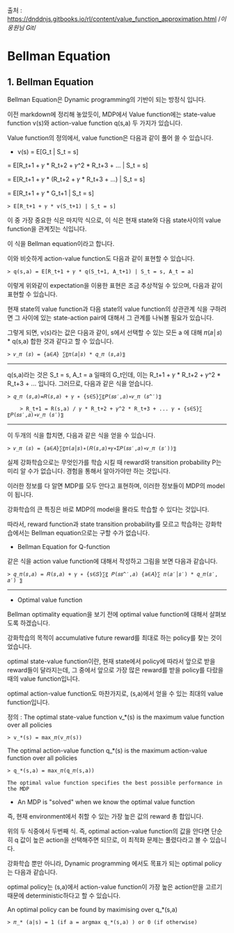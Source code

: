 출처 : https://dnddnjs.gitbooks.io/rl/content/value_function_approximation.html
/*이웅원님 Git*/

# Bellman Equation

## 1. Bellman Equation

  Bellman Equation은 Dynamic programming의 기반이 되는 방정식 입니다.

  이전 markdown에 정리해 놓았듯이, MDP에서  Value function에는 state-value function v(s)와 action-value function q(s,a) 두 가지가 있습니다.

  Value function의 정의에서, value function은 다음과 같이 풀어 쓸 수 있습니다.

  - v(s) = E[G_t | S_t = s]

  = E[R_t+1 + 𝛾 * R_t+2 + 𝛾^2 * R_t+3 + ... | S_t = s]

  = E[R_t+1 + 𝛾 * (R_t+2 + 𝛾 * R_t+3 + ...) | S_t = s]

  = E[R_t+1 + 𝛾 * G_t+1 | S_t = s]

    > E[R_t+1 + 𝛾 * v(S_t+1) | S_t = s]

  이 중 가장 중요한 식은 마지막 식으로, 이 식은 현재 state와 다음 state사이의 value function을 관계짓는 식입니다.

  이 식을 Bellman equation이라고 합니다.

  이와 비슷하게 action-value function도 다음과 같이 표현할 수 있습니다.

    > q(s,a) = E[R_t+1 + 𝛾 * q(S_t+1, A_t+1) | S_t = s, A_t = a]

  이렇게 위와같이 expectation을 이용한 표현은 조금 추상적일 수 있으며, 다음과 같이 표현할 수 있습니다.

  현재 state의 value function과 다음 state의 value function의 상관관계 식을 구하려면 그 사이에 있는 state-action pair에 대해서 그 관계를 나눠볼 필요가 있습니다.

  그렇게 되면, v(s)라는 값은 다음과 같이, s에서 선택할 수 있는 모든 a 에 대해 𝜋(𝑎│𝑠) * q(s,a) 합한 것과 같다고 할 수 있습니다.

    > 𝑣_𝜋 (𝑠) = {a∈𝐴} ∑〖𝜋(𝑎│𝑠) * 𝑞_𝜋 (𝑠,𝑎)〗

***

  q(s,a)라는 것은 S_t = s, A_t = a 일때의 G_t인데, 이는 R_t+1 + 𝛾 * R_t+2 + 𝛾^2 * R_t+3 + ... 입니다. 그러므로, 다음과 같은 식을 얻습니다.

    > 𝑞_𝜋 (𝑠,𝑎)=𝑅(𝑠,𝑎) + 𝛾 ∗ {s∈S}∑〖𝑃(𝑠𝑠′,𝑎)∗𝑣_𝜋 (𝑠^′)〗

        > R_t+1 = R(s,a) / 𝛾 * R_t+2 + 𝛾^2 * R_t+3 + ... 𝛾 ∗ {s∈S}∑〖𝑃(𝑠𝑠′,𝑎)∗𝑣_𝜋 (𝑠′)〗

***

  이 두개의 식을 합치면, 다음과 같은 식을 얻을 수 있습니다.

    > 𝑣_𝜋 (𝑠) = {a∈𝐴}∑〖𝜋(𝑎│𝑠)∗(𝑅(𝑠,𝑎)+𝛾∗Σ𝑃(𝑠𝑠′,𝑎)∗𝑣_𝜋 (𝑠′))〗

  실제 강화학습으로는 무엇인가를 학습 시킬 때 reward와 transition probability P는 미리 알 수가 없습니다. 경험을 통해서 알아가야만 하는 것입니다.

  이러한 정보를 다 알면 MDP를 모두 안다고 표현하며, 이러한 정보들이 MDP의 model이 됩니다.

  강화학습의 큰 특징은 바로 MDP의 model을 몰라도 학습할 수 있다는 것입니다.

  따라서, reward function과 state transition probability를 모르고 학습하는 강화학습에서는 Bellman equation으로는 구할 수가 없습니다.

  - Bellman Equation for Q-function

  같은 식을 action value function에 대해서 작성하고 그림을 보면 다음과 같습니다.

    > 𝑞_𝜋(𝑠,𝑎) = 𝑅(𝑠,𝑎) + 𝛾 ∗ {s∈𝑆}∑〖 𝑃(𝑠𝑠^′,𝑎) {a∈𝐴}∑ 𝜋(𝑎′│𝑠′) * 𝑞_𝜋(𝑠′, 𝑎′) 〗

***

  - Optimal value function

  Bellman optimality equation을 보기 전에 optimal value function에 대해서 살펴보도록 하겠습니다.

  강화학습의 목적이 accumulative future reward를 최대로 하는 policy를 찾는 것이었습니다.

  optimal state-value function이란, 현재 state에서 policy에 따라서 앞으로 받을 reward들이 달라지는데, 그 중에서 앞으로 가장 많은 reward를 받을 policy를 다랐을 때의 value function입니다.

  optimal action-value function도 마찬가지로, (s,a)에서 얻을 수 있는 최대의 value function입니다.

  정의 : The optimal state-value function v_*(s) is the maximum value function over  all policies

    > v_*(s) = max_𝜋(v_𝜋(s))

  The optimal action-value function q_*(s) is the maximum action-value function over all policies

    > q_*(s,a) = max_𝜋(q_𝜋(s,a))

    The optimal value function specifies the best possible performance in the MDP

  - An MDP is "solved" when we know the optimal value function

  즉, 현재 environment에서 취할 수 있는 가장 높은 값의 reward 총 합입니다.

  위의 두 식중에서 두번째 식. 즉, optimal action-value function의 값을 안다면 단순히 q 값이 높은 action을 선택해주면 되므로, 이 최적화 문제는 풀렸다라고 볼 수 있습니다.

  강화학습 뿐만 아니라, Dynamic programming 에서도 목표가 되는 optimal policy는 다음과 같습니다.

  optimal policy는 (s,a)에서 action-value function이 가장 높은 action만을 고르기 때문에 deterministic하다고 할 수 있습니다.

  An optimal policy can be found by maximising over q_*(s,a)

    > 𝜋_* (a|s) = 1 (if a = argmax q_*(s,a) ) or 0 (if otherwise)
